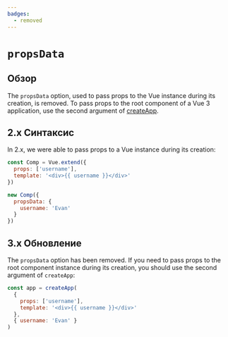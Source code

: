 ```yaml
---
badges:
  - removed
---
```


# `propsData` <MigrationBadges :badges="$frontmatter.badges" />

## Обзор

The `propsData` option, used to pass props to the Vue instance during its creation, is removed. To pass props to the root component of a Vue 3 application, use the second argument of [createApp](https://ru.vuejs.org/api/application.html#createapp).

## 2.x Синтаксис

In 2.x, we were able to pass props to a Vue instance during its creation:

```js
const Comp = Vue.extend({
  props: ['username'],
  template: '<div>{{ username }}</div>'
})

new Comp({
  propsData: {
    username: 'Evan'
  }
})
```

## 3.x Обновление

The `propsData` option has been removed. If you need to pass props to the root component instance during its creation, you should use the second argument of `createApp`:

```js
const app = createApp(
  {
    props: ['username'],
    template: '<div>{{ username }}</div>'
  },
  { username: 'Evan' }
)
```

